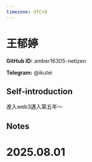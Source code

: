 ```yaml
---
timezone: UTC+8
---
```


# 王郁婷

**GitHub ID:** amber16305-netizen

**Telegram:** @ikutei

## Self-introduction

進入web3邁入第五年～

## Notes

<!-- Content_START -->

# 2025.08.01


<!-- Content_END -->
